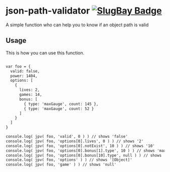 json-path-validator [![SlugBay Badge](https://www.slugbay.com/pictures/badges/slugbay-simple.svg)](https://www.slugbay.com)
===================

A simple function who can help you to know if an object path is valid

Usage
-----
This is how you can use this function.

``` html

var foo = {
  valid: false,
  power: 1404,
  options: [
    {
      lives: 2,
      games: 14,
      bonus: [
        { type: 'maxGauge', count: 145 },
        { type: 'maxGauge', count: 52 }
      ]
    }
  ]
}

console.log( jpv( foo, 'valid', 0 ) ) // shows 'false'
console.log( jpv( foo, 'options[0].lives', 0 ) ) // shows '2'
console.log( jpv( foo, 'options[0].notExist', 10 ) ) // shows '10'
console.log( jpv( foo, 'options[0].bonus[1].type', 10 ) ) // shows 'maxGauge' ;-)
console.log( jpv( foo, 'options[0].bonus[10].type', null ) ) // shows 'null'
console.log( jpv( foo, 'options' ) ) // shows '[Object]'
console.log( jpv( foo, 'game' ) ) // shows 'null'

```
